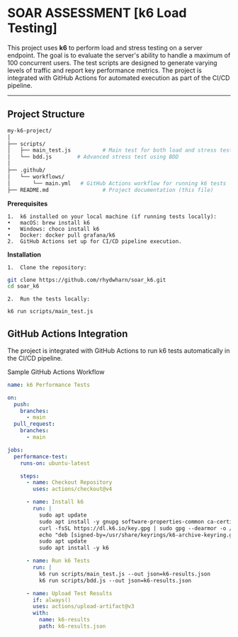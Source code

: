 # **SOAR ASSESSMENT [k6 Load Testing]**

This project uses **k6** to perform load and stress testing on a server endpoint. The goal is to evaluate the server's ability to handle a maximum of 100 concurrent users. The test scripts are designed to generate varying levels of traffic and report key performance metrics. The project is integrated with GitHub Actions for automated execution as part of the CI/CD pipeline.

---

## **Project Structure**

```bash
my-k6-project/
│
├── scripts/
│   ├── main_test.js          # Main test for both load and stress test
│   └── bdd.js        # Advanced stress test using BDD
│
├── .github/
│   └── workflows/
│       └── main.yml   # GitHub Actions workflow for running k6 tests
├── README.md                 # Project documentation (this file)
```
**Prerequisites**

	1.	k6 installed on your local machine (if running tests locally):
	•	macOS: brew install k6
	•	Windows: choco install k6
	•	Docker: docker pull grafana/k6
	2.	GitHub Actions set up for CI/CD pipeline execution.
 
**Installation**

	1.	Clone the repository:
```bash
git clone https://github.com/rhydwharn/soar_k6.git
cd soar_k6
```

	2.	Run the tests locally:
```bash
k6 run scripts/main_test.js
```
## **GitHub Actions Integration**

The project is integrated with GitHub Actions to run k6 tests automatically in the CI/CD pipeline.

Sample GitHub Actions Workflow
```yaml
name: k6 Performance Tests

on:
  push:
    branches:
      - main
  pull_request:
    branches:
      - main

jobs:
  performance-test:
    runs-on: ubuntu-latest

    steps:
      - name: Checkout Repository
        uses: actions/checkout@v4

      - name: Install k6
        run: |
          sudo apt update
          sudo apt install -y gnupg software-properties-common ca-certificates curl
          curl -fsSL https://dl.k6.io/key.gpg | sudo gpg --dearmor -o /usr/share/keyrings/k6-archive-keyring.gpg
          echo "deb [signed-by=/usr/share/keyrings/k6-archive-keyring.gpg] https://dl.k6.io/deb stable main" | sudo tee /etc/apt/sources.list.d/k6.list > /dev/null
          sudo apt update
          sudo apt install -y k6

      - name: Run k6 Tests
        run: |
          k6 run scripts/main_test.js --out json=k6-results.json
          k6 run scripts/bdd.js --out json=k6-results.json

      - name: Upload Test Results
        if: always()
        uses: actions/upload-artifact@v3
        with:
          name: k6-results
          path: k6-results.json
```
